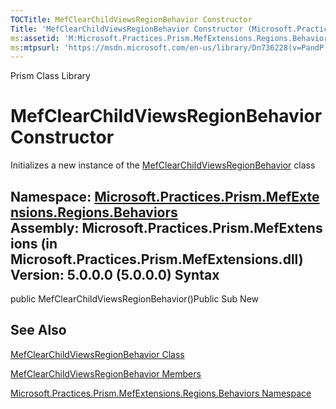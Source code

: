 ```yaml
---
TOCTitle: MefClearChildViewsRegionBehavior Constructor
Title: 'MefClearChildViewsRegionBehavior Constructor (Microsoft.Practices.Prism.MefExtensions.Regions.Behaviors)'
ms:assetid: 'M:Microsoft.Practices.Prism.MefExtensions.Regions.Behaviors.MefClearChildViewsRegionBehavior.\#ctor'
ms:mtpsurl: 'https://msdn.microsoft.com/en-us/library/Dn736228(v=PandP.50)'
---
```


Prism Class Library

MefClearChildViewsRegionBehavior Constructor
============================================

Initializes a new instance of the [MefClearChildViewsRegionBehavior](https://msdn.microsoft.com/t:microsoft.practices.prism.mefextensions.regions.behaviors.mefclearchildviewsregionbehavior) class

**Namespace:** [Microsoft.Practices.Prism.MefExtensions.Regions.Behaviors](https://msdn.microsoft.com/n:microsoft.practices.prism.mefextensions.regions.behaviors)
**Assembly:** Microsoft.Practices.Prism.MefExtensions (in Microsoft.Practices.Prism.MefExtensions.dll) Version: 5.0.0.0 (5.0.0.0)
Syntax
------

<span id="syntaxToggle"></span>public MefClearChildViewsRegionBehavior()Public Sub New

See Also
--------

<span id="seeAlsoToggle"></span>
[MefClearChildViewsRegionBehavior Class](https://msdn.microsoft.com/t:microsoft.practices.prism.mefextensions.regions.behaviors.mefclearchildviewsregionbehavior)

[MefClearChildViewsRegionBehavior Members](https://msdn.microsoft.com/allmembers.t:microsoft.practices.prism.mefextensions.regions.behaviors.mefclearchildviewsregionbehavior)

[Microsoft.Practices.Prism.MefExtensions.Regions.Behaviors Namespace](https://msdn.microsoft.com/n:microsoft.practices.prism.mefextensions.regions.behaviors)
